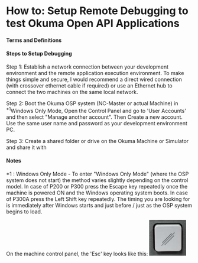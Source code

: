 # How to: Setup Remote Debugging to test Okuma Open API Applications



#### Terms and Definitions





#### Steps to Setup Debugging

Step 1:  Establish a network connection between your development environment and the remote application execution environment. To make things simple and secure, I would recommend a direct wired connection (with crossover ethernet cable if required) or use an Ethernet hub to connect the two machines on the same local network.

Step 2: Boot the Okuma OSP system (NC-Master or actual Machine) in <sup>*1</sup>Windows Only Mode, Open the Control Panel and go to 'User Accounts' and then select "Manage another account". Then Create a new account. Use the same user name and password as your development environment PC. 

Step 3: Create a shared folder or drive on the Okuma Machine or Simulator and share it with 







#### Notes

*1 : Windows Only Mode - To enter "Windows Only Mode" (where the OSP system does not start) the method varies slightly depending on the control model. In case of P200 or P300 press the Escape key repeatedly once the machine is powered ON and the Windows operating system boots. In case of P300A press the Left Shift key repeatedly. The timing you are looking for is immediately after Windows starts and just before / just as the OSP system begins to load.

On the machine control panel, the 'Esc' key looks like this: ![Escape](media/Escape.png)

